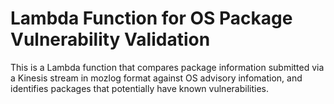 # Lambda Function for OS Package Vulnerability Validation

This is a Lambda function that compares package information submitted via a
Kinesis stream in mozlog format against OS advisory infomation, and identifies
packages that potentially have known vulnerabilities.
